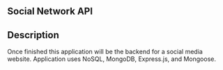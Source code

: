 ## Social Network API

## Description 

Once finished this application will be the backend for a social media website. Application uses NoSQL, MongoDB, Express.js, and Mongoose. 